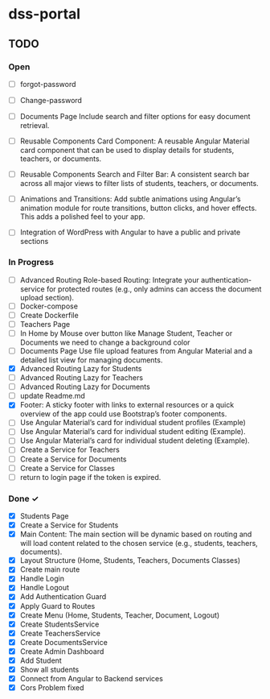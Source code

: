 # dss-portal

## TODO

### Open
- [ ] forgot-password
- [ ] Change-password
- [ ] Documents Page Include search and filter options for easy document retrieval.
- [ ] Reusable Components Card Component: A reusable Angular Material card component that can be used to display details for students, teachers, or documents.
- [ ] Reusable Components Search and Filter Bar: A consistent search bar across all major views to filter lists of students, teachers, or documents.
- [ ] Animations and Transitions: Add subtle animations using Angular’s animation module for route transitions, button clicks, and hover effects. This adds a polished feel to your app.
- [ ] Integration of WordPress with Angular to have a public and private sections 


### In Progress
- [ ] Advanced Routing Role-based Routing: Integrate your authentication-service for protected routes (e.g., only admins can access the document upload section).
- [ ] Docker-compose
- [ ] Create Dockerfile
- [ ] Teachers Page
- [ ] In Home by Mouse over button like Manage Student, Teacher or Documents we need to change a background color 
- [ ] Documents Page Use file upload features from Angular Material and a detailed list view for managing documents.
- [x] Advanced Routing Lazy for Students
- [ ] Advanced Routing Lazy for Teachers
- [ ] Advanced Routing Lazy for Documents
- [ ] update Readme.md
- [x] Footer: A sticky footer with links to external resources or a quick overview of the app could use Bootstrap’s footer components.
- [ ] Use Angular Material’s card for individual student profiles (Example)
- [ ] Use Angular Material’s card for individual student editing (Example).
- [ ] Use Angular Material’s card for individual student deleting (Example).
- [ ] Create a Service for Teachers
- [ ] Create a Service for Documents
- [ ] Create a Service for Classes
- [ ] return to login page if the token is expired. 
  
### Done ✓
- [x] Students Page
- [x] Create a Service for Students
- [x] Main Content: The main section will be dynamic based on routing and will load content related to the chosen service (e.g., students, teachers, documents).
- [x] Layout Structure (Home, Students, Teachers, Documents Classes)
- [x] Create main route
- [x] Handle Login
- [x] Handle Logout
- [x] Add Authentication Guard
- [x] Apply Guard to Routes
- [x] Create Menu (Home, Students, Teacher, Document, Logout)
- [x] Create StudentsService
- [x] Create TeachersService
- [x] Create DocumentsService
- [x] Create Admin Dashboard 
- [x] Add Student
- [x] Show all students
- [x] Connect from Angular to Backend services
- [x] Cors Problem fixed
